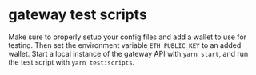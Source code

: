 # gateway test scripts

Make sure to properly setup your config files and add a wallet to use for testing.
Then set the environment variable `ETH_PUBLIC_KEY` to an added wallet.
Start a local instance of the gateway API with `yarn start`, and run the 
test script with `yarn test:scripts`.
